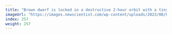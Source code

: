 ```yaml
---
title: "Brown dwarf is locked in a destructive 2-hour orbit with a tiny star"
imageUrl: "https://images.newscientist.com/wp-content/uploads/2023/08/09152027/SEI_166515883.jpg?width=788"
index: 257
weight: 257
---
```

